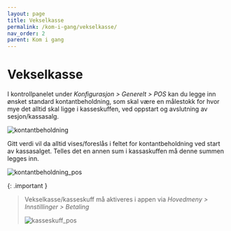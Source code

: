```yaml
---
layout: page
title: Vekselkasse
permalink: /kom-i-gang/vekselkasse/
nav_order: 2
parent: Kom i gang
---
```


# Vekselkasse 

I kontrollpanelet under _Konfigurasjon > Generelt > POS_ kan du legge inn ønsket standard kontantbeholdning, som skal være en målestokk for hvor mye det alltid skal ligge i kasseskuffen, ved oppstart og avslutning av sesjon/kassasalg. 

![kontantbeholdning](/pos-doc/assets/images/kontantbeholdning.jpg)

Gitt verdi vil da alltid vises/foreslås i feltet for kontantbeholdning ved start av kassasalget. Telles det en annen sum i kassaskuffen må denne summen legges inn.

![kontantbeholdning_pos](/pos-doc/assets/images/kontantbeholdning_pos.jpg)

{: .important }
> Vekselkasse/kasseskuff må aktiveres i appen via _Hovedmeny > Innstillinger > Betaling_
>
> ![kasseskuff_pos](/pos-doc/assets/images/kasseskuff_pos.jpg)
